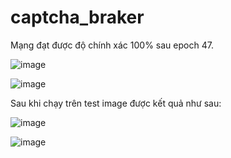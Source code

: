# captcha_braker

Mạng đạt được độ chính xác 100% sau epoch 47.

![image](https://user-images.githubusercontent.com/87125486/137260896-56f4a35c-77f6-4aea-a149-c0c239600952.png)

![image](https://user-images.githubusercontent.com/87125486/137260923-cbff6527-a8c4-4fbc-83c0-440a7c3f00b1.png)

Sau khi chạy trên test image được kết quả như sau:

![image](https://user-images.githubusercontent.com/87125486/137260997-03e80c13-5b86-440c-b891-fd002e8ccd1e.png)

![image](https://user-images.githubusercontent.com/87125486/137261074-6d4777e2-5c26-449b-8fa5-d2c29f402b6e.png)

